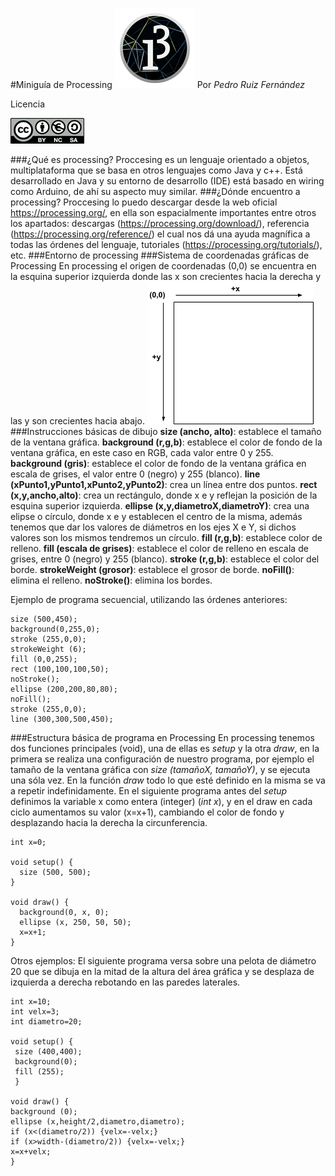 #Miniguía de Processing
![ ](/images/pde-128.png  "Logo processing")
Por *Pedro Ruiz Fernández*

Licencia

![ ](/images/cc.png  "Licencia")

###¿Qué es processing?
Proccesing es un lenguaje orientado a objetos, multiplataforma que se basa en otros lenguajes como Java y c++. Está desarrollado en Java y su entorno de desarrollo (IDE) está basado en wiring como Arduino, de ahí su aspecto muy similar.
###¿Dónde encuentro a processing?
Proccesing lo puedo descargar desde la web oficial https://processing.org/, en ella son espacialmente importantes entre otros los apartados: descargas (https://processing.org/download/),  referencia (https://processing.org/reference/) el cual nos dá una ayuda magnífica a todas las órdenes del lenguaje, tutoriales (https://processing.org/tutorials/), etc. 
###Entorno de processing
###Sistema de coordenadas gráficas de Processing
En processing el origen de coordenadas (0,0) se encuentra en la esquina superior izquierda donde las x son crecientes hacia la derecha y las y son crecientes hacia abajo.
![ ](/images/coordenadas_processing.png  "Sistema de coordenadas")
###Instrucciones básicas de dibujo
**size (ancho, alto)**: establece el tamaño de la ventana gráfica.
**background (r,g,b)**: establece el color de fondo de la ventana gráfica, en este caso en RGB, cada valor entre 0 y 255.
**background (gris)**: establece el color de fondo de la ventana gráfica en escala de grises, el valor entre 0 (negro) y 255 (blanco).
**line (xPunto1,yPunto1,xPunto2,yPunto2)**: crea un línea entre dos puntos.
**rect (x,y,ancho,alto)**: crea un rectángulo, donde x e y reflejan la posición de la esquina superior izquierda.
**ellipse (x,y,diametroX,diametroY)**: crea una elipse o círculo, donde x e y establecen el centro de la misma, además tenemos que dar los valores de diámetros en los ejes X e Y, si dichos valores son los mismos tendremos un círculo.
**fill (r,g,b)**: establece color de relleno. 
**fill (escala de grises)**: establece el color de relleno en escala de grises, entre 0 (negro) y 255 (blanco).
**stroke (r,g,b)**: establece el color del borde.
**strokeWeight (grosor)**: establece el grosor de borde.
**noFill()**: elimina el relleno.
**noStroke()**: elimina los bordes.

Ejemplo de programa secuencial, utilizando las órdenes anteriores:
~~~
size (500,450);
background(0,255,0);
stroke (255,0,0);
strokeWeight (6);
fill (0,0,255);
rect (100,100,100,50);
noStroke();
ellipse (200,200,80,80);
noFill();
stroke (255,0,0);
line (300,300,500,450);
~~~
###Estructura básica de programa en Processing
En processing tenemos dos funciones principales (void), una de ellas es *setup* y la otra *draw*, en la primera se realiza una configuración de nuestro programa, por ejemplo el tamaño de la ventana gráfica con *size (tamañoX, tamañoY)*, y se ejecuta una sóla vez. En la función *draw* todo lo que esté definido en la misma se va a repetir indefinidamente.
En el siguiente programa antes del *setup* definimos la variable x como entera (integer) (*int x*), y en el draw en cada ciclo aumentamos su valor (x=x+1), cambiando el color de fondo y desplazando hacia la derecha la circunferencia.
~~~
int x=0;

void setup() {
  size (500, 500);
}

void draw() {
  background(0, x, 0);
  ellipse (x, 250, 50, 50);
  x=x+1;
}
~~~
Otros ejemplos:
El siguiente programa versa sobre una pelota de diámetro 20 que se dibuja en la mitad de la altura del área gráfica y se desplaza de izquierda a derecha rebotando en las paredes laterales.
~~~
int x=10;
int velx=3;
int diametro=20;

void setup() {
 size (400,400);
 background(0);
 fill (255);
 }

void draw() {
background (0);  
ellipse (x,height/2,diametro,diametro);
if (x<(diametro/2)) {velx=-velx;}
if (x>width-(diametro/2)) {velx=-velx;}
x=x+velx;
}
~~~
